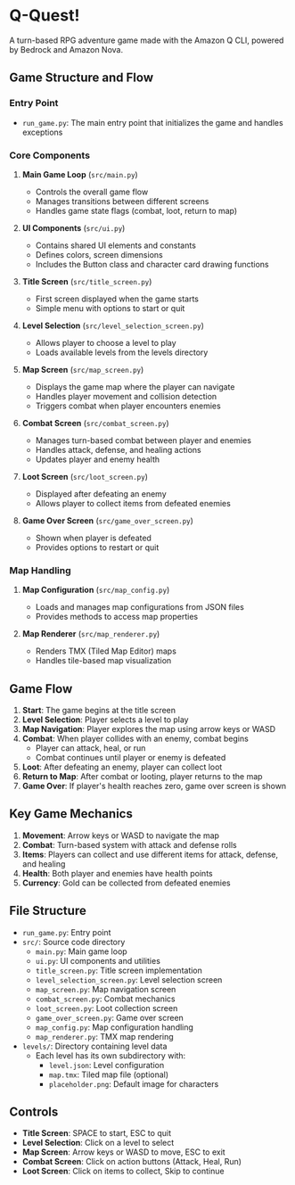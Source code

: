 # Q-Quest!

A turn-based RPG adventure game made with the Amazon Q CLI, powered by Bedrock and Amazon Nova.

## Game Structure and Flow

### Entry Point
- `run_game.py`: The main entry point that initializes the game and handles exceptions

### Core Components

1. **Main Game Loop** (`src/main.py`)
   - Controls the overall game flow
   - Manages transitions between different screens
   - Handles game state flags (combat, loot, return to map)

2. **UI Components** (`src/ui.py`)
   - Contains shared UI elements and constants
   - Defines colors, screen dimensions
   - Includes the Button class and character card drawing functions

3. **Title Screen** (`src/title_screen.py`)
   - First screen displayed when the game starts
   - Simple menu with options to start or quit

4. **Level Selection** (`src/level_selection_screen.py`)
   - Allows player to choose a level to play
   - Loads available levels from the levels directory

5. **Map Screen** (`src/map_screen.py`)
   - Displays the game map where the player can navigate
   - Handles player movement and collision detection
   - Triggers combat when player encounters enemies

6. **Combat Screen** (`src/combat_screen.py`)
   - Manages turn-based combat between player and enemies
   - Handles attack, defense, and healing actions
   - Updates player and enemy health

7. **Loot Screen** (`src/loot_screen.py`)
   - Displayed after defeating an enemy
   - Allows player to collect items from defeated enemies

8. **Game Over Screen** (`src/game_over_screen.py`)
   - Shown when player is defeated
   - Provides options to restart or quit

### Map Handling

1. **Map Configuration** (`src/map_config.py`)
   - Loads and manages map configurations from JSON files
   - Provides methods to access map properties

2. **Map Renderer** (`src/map_renderer.py`)
   - Renders TMX (Tiled Map Editor) maps
   - Handles tile-based map visualization

## Game Flow

1. **Start**: The game begins at the title screen
2. **Level Selection**: Player selects a level to play
3. **Map Navigation**: Player explores the map using arrow keys or WASD
4. **Combat**: When player collides with an enemy, combat begins
   - Player can attack, heal, or run
   - Combat continues until player or enemy is defeated
5. **Loot**: After defeating an enemy, player can collect loot
6. **Return to Map**: After combat or looting, player returns to the map
7. **Game Over**: If player's health reaches zero, game over screen is shown

## Key Game Mechanics

1. **Movement**: Arrow keys or WASD to navigate the map
2. **Combat**: Turn-based system with attack and defense rolls
3. **Items**: Players can collect and use different items for attack, defense, and healing
4. **Health**: Both player and enemies have health points
5. **Currency**: Gold can be collected from defeated enemies

## File Structure

- `run_game.py`: Entry point
- `src/`: Source code directory
  - `main.py`: Main game loop
  - `ui.py`: UI components and utilities
  - `title_screen.py`: Title screen implementation
  - `level_selection_screen.py`: Level selection screen
  - `map_screen.py`: Map navigation screen
  - `combat_screen.py`: Combat mechanics
  - `loot_screen.py`: Loot collection screen
  - `game_over_screen.py`: Game over screen
  - `map_config.py`: Map configuration handling
  - `map_renderer.py`: TMX map rendering
- `levels/`: Directory containing level data
  - Each level has its own subdirectory with:
    - `level.json`: Level configuration
    - `map.tmx`: Tiled map file (optional)
    - `placeholder.png`: Default image for characters

## Controls

- **Title Screen**: SPACE to start, ESC to quit
- **Level Selection**: Click on a level to select
- **Map Screen**: Arrow keys or WASD to move, ESC to exit
- **Combat Screen**: Click on action buttons (Attack, Heal, Run)
- **Loot Screen**: Click on items to collect, Skip to continue
